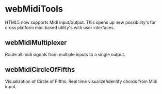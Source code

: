 webMidiTools
============

HTML5 now supports Midi input/output. This opens up new possibility's for cross platform midi based utility's with user interfaces.


webMidiMultiplexer
------------------

Route all midi signals from multiple inputs to a single output.


webMidiCircleOfFifths
---------------------

Visualization of Circle of Fifths.
Real time visualize/identify chords from Midi input.
